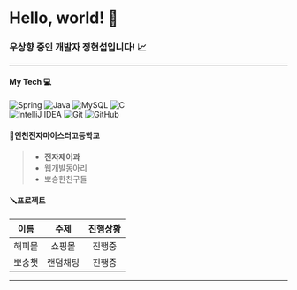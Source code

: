 # Hello, world! 👋
### 우상향 중인 개발자 정현섭입니다! 📈
___
#### My Tech 💻

![Spring](https://img.shields.io/badge/spring-d6f3c5.svg?&style=for-the-badge&logo=Spring&logoColor=6DB33F) ![Java](https://img.shields.io/badge/Java-dda486.svg?&style=for-the-badge&logo=Java&logoColor=e38654) ![MySQL](https://img.shields.io/badge/MySQL-e0edff.svg?&style=for-the-badge&logo=MySQL&logoColor=4479A1) ![C](https://img.shields.io/badge/C-cbd4db.svg?&style=for-the-badge&logo=C&logoColor=#A8B9CC)<br>![IntelliJ IDEA](https://img.shields.io/badge/IntelliJ_IDEA-eeeeee.svg?&style=for-the-badge&logo=intellijidea&logoColor=000000) ![Git](https://img.shields.io/badge/Git-f5e1d7.svg?&style=for-the-badge&logo=Git&logoColor=F05032) ![GitHub](https://img.shields.io/badge/GitHub-cacaca.svg?&style=for-the-badge&logo=GitHub&logoColor=181717)

#### 🏫**인천전자마이스터고등학교**
>
>- **전자제어과**
>- 웹개발동아리
>- 뽀송한친구들

#### 🪛**프로젝트**
| **이름** | **주제** | **진행상황** |
|:--:|:--:|:--:|
|해피몰|쇼핑몰|진행중|
|뽀송챗|랜덤채팅|진행중|

___
